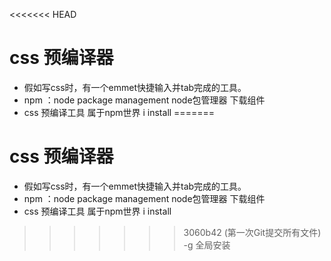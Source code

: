 <<<<<<< HEAD
# css 预编译器

- 假如写css时，有一个emmet快捷输入并tab完成的工具。
- npm ：node package management node包管理器
    下载组件
- css 预编译工具 属于npm世界
    i install
=======
# css 预编译器

- 假如写css时，有一个emmet快捷输入并tab完成的工具。
- npm ：node package management node包管理器
    下载组件
- css 预编译工具 属于npm世界
    i install
>>>>>>> 3060b42 (第一次Git提交所有文件)
    -g 全局安装